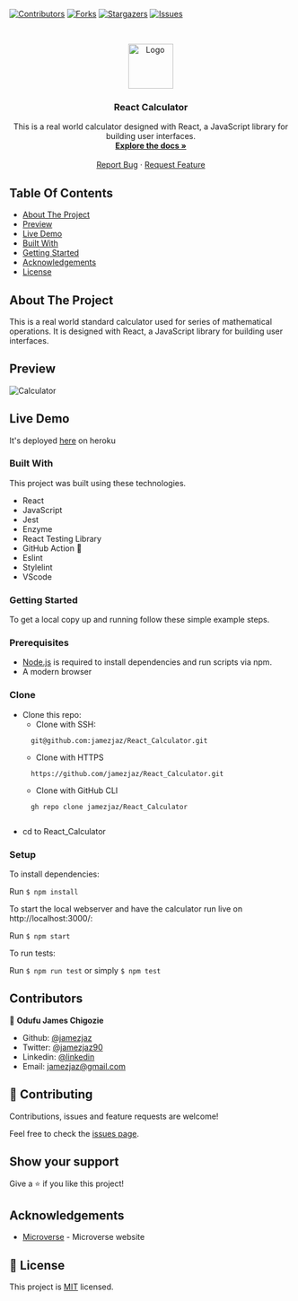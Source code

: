 <!--
*** Thanks for checking out this README Template. If you have a suggestion that would
*** make this better, please fork the repo and create a pull request or simply open
*** an issue with the tag "enhancement".
*** Thanks again! Now go create something AMAZING! :D
-->

<!-- PROJECT SHIELDS -->
<!--
*** I'm using markdown "reference style" links for readability.
*** Reference links are enclosed in brackets [ ] instead of parentheses ( ).
*** See the bottom of this document for the declaration of the reference variables
*** for contributors-url, forks-url, etc. This is an optional, concise syntax you may use.
*** https://www.markdownguide.org/basic-syntax/#reference-style-links
-->
[![Contributors][contributors-shield]][contributors-url]
[![Forks][forks-shield]][forks-url]
[![Stargazers][stars-shield]][stars-url]
[![Issues][issues-shield]][issues-url]


<!-- PROJECT LOGO -->
<br />
<p align="center">
  <a href="https://github.com/jamezjaz/React_Calculator">
    <img src="https://banner2.cleanpng.com/20180519/pzu/kisspng-scientific-calculator-app-store-5affd9dfbdc684.9104560015267168957773.jpg" alt="Logo" width="80" height="80">
  </a>

  <h3 align="center">React Calculator</h3>

  <p align="center">
    This is a real world calculator designed with React, a JavaScript library for building user interfaces.
    <br />
    <a href="https://github.com/jamezjaz/React_Calculator"><strong>Explore the docs »</strong></a>
    <br />
    <br />
    <a href="https://github.com/jamezjaz/React_Calculator/issues">Report Bug</a>
    ·
    <a href="https://github.com/jamezjaz/React_Calculator/issues">Request Feature</a>
  </p>
</p>

<!-- TABLE OF CONTENTS -->
## Table Of Contents

* [About The Project](#about-the-project)
* [Preview](#preview)
* [Live Demo](#live-demo)
* [Built With](#built-with)
* [Getting Started](#getting-started)
* [Acknowledgements](#acknowledgements)
* [License](#license)

<!-- ABOUT THE PROJECT -->
## About The Project

This is a real world standard calculator used for series of mathematical operations. It is designed with React, a JavaScript library for building user interfaces.

## Preview
![Calculator](https://user-images.githubusercontent.com/57812000/106326689-7ed23100-6242-11eb-8def-c5604f6f1904.png)

## Live Demo
It's deployed [here](https://react-calculator-project.herokuapp.com/) on heroku

### Built With
This project was built using these technologies.
* React
* JavaScript
* Jest
* Enzyme
* React Testing Library
* GitHub Action :muscle:
* Eslint
* Stylelint
* VScode


### Getting Started

To get a local copy up and running follow these simple example steps.

### Prerequisites

 * [Node.js](https://nodejs.org/) is required to install dependencies and run scripts via npm.
 * A modern browser

### Clone
* Clone this repo:
  - Clone with SSH:
  ```
    git@github.com:jamezjaz/React_Calculator.git
  ```
  - Clone with HTTPS
  ```
    https://github.com/jamezjaz/React_Calculator.git
  ```
  - Clone with GitHub CLI
  ```
    gh repo clone jamezjaz/React_Calculator
    
 - cd to React_Calculator
### Setup

To install dependencies:

Run ```$ npm install```

To start the local webserver and have the calculator run live on http://localhost:3000/:

Run ```$ npm start```

To run tests:

Run ```$ npm run test``` or simply ```$ npm test```


<!-- CONTACT -->
## Contributors

👤 **Odufu James Chigozie**

- Github: [@jamezjaz](https://github.com/jamezjaz)
- Twitter: [@jamezjaz90](https://twitter.com/jamezjaz90)
- Linkedin: [@linkedin](https://www.linkedin.com/in/jamesgozieodufu/)
- Email: jamezjaz@gmail.com

## :handshake: Contributing

Contributions, issues and feature requests are welcome!

Feel free to check the [issues page](https://github.com/jamezjaz/React_Calculator/issues).

## Show your support

Give a :star: if you like this project!


<!-- ACKNOWLEDGEMENTS -->
## Acknowledgements
* [Microverse](https://www.microverse.org/) - Microverse website

<!-- MARKDOWN LINKS & IMAGES -->
<!-- https://www.markdownguide.org/basic-syntax/#reference-style-links -->
[contributors-shield]: https://img.shields.io/github/contributors/jamezjaz/Platform_Game.svg?style=flat-square
[contributors-url]: https://github.com/jamezjaz/Platform_Game/graphs/contributors
[forks-shield]: https://img.shields.io/github/forks/jamezjaz/Platform_Game.svg?style=flat-square
[forks-url]: https://github.com/jamezjaz/Platform_Game/network/members
[stars-shield]: https://img.shields.io/github/stars/jamezjaz/Platform_Game.svg?style=flat-square
[stars-url]: https://github.com/jamezjaz/Platform_Game/stargazers
[issues-shield]: https://img.shields.io/github/issues/jamezjaz/Platform_Game.svg?style=flat-square
[issues-url]: https://github.com/jamezjaz/Platform_Game/issues

## 📝 License

This project is [MIT](https://opensource.org/licenses/MIT) licensed.